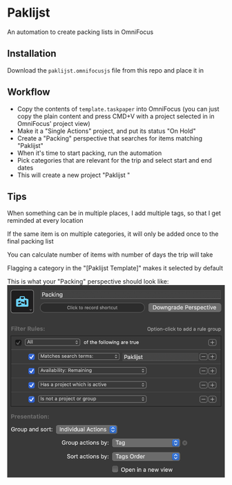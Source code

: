 # Paklijst

An automation to create packing lists in OmniFocus

## Installation
Download the `paklijst.omnifocusjs` file from this repo and place it in 

## Workflow
- Copy the contents of `template.taskpaper` into OmniFocus (you can just copy the plain content and press CMD+V with a project selected in in OmniFocus' project view)
- Make it a "Single Actions" project, and put its status "On Hold"
- Create a "Packing" perspective that searches for items matching "Paklijst"
- When it's time to start packing, run the automation
- Pick categories that are relevant for the trip and select start and end dates
- This will create a new project "Paklijst <Trip Title>"


## Tips

When something can be in multiple places, I add multiple tags, so that I get reminded at every location

If the same item is on multiple categories, it will only be added once to the final packing list

You can calculate number of items with number of days the trip will take

Flagging a category in the "[Paklijst Template]" makes it selected by default

This is what your "Packing" perspective should look like:
![Packing Perspective](./packing.png)
